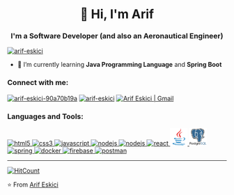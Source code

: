 
<h1 align="center"> 👋 Hi, I'm Arif</h1>

<h3 align="center">I'm a Software Developer (and also an Aeronautical Engineer) </h3>

<p align="left"> <a href="https://github.com/ryo-ma/github-profile-trophy"><img src="https://github-profile-trophy.vercel.app/?username=arif-eskici&title=Repository&title=Commit" alt="arif-eskici" /></a> </p>

- 🌱 I’m currently learning **Java Programming Language** and **Spring Boot**

<h3 align="left">Connect with me:</h3>
<p align="left">
<a href="https://linkedin.com/in/arif-eskici-90a70b19a/" target="blank"><img align="center" src="https://raw.githubusercontent.com/rahuldkjain/github-profile-readme-generator/master/src/images/icons/Social/linked-in-alt.svg" alt="arif-eskici-90a70b19a" height="30" width="40" /></a>
<a href="https://hackerrank.com/arif_eskici" target="blank"><img align="center" src="https://raw.githubusercontent.com/rahuldkjain/github-profile-readme-generator/master/src/images/icons/Social/hackerrank.svg" alt="arif-eskici" height="45" width="55" /></a>
<a href="mailto:aaema4@gmail.com"><img align="center" alt="Arif Eskici | Gmail" width="35" height="35" src="https://www.vectorlogo.zone/logos/gmail/gmail-icon.svg" /></a>
</p>

<h3 align="left">Languages and Tools:</h3>
<p align="left"> <a href="https://www.w3.org/html/" target="_blank" rel="noreferrer"> <img src="https://www.vectorlogo.zone/logos/w3_html5/w3_html5-icon.svg" alt="html5" width="40" height="40"/> </a> 
<a href="https://www.w3schools.com/css/" target="_blank" rel="noreferrer"> <img src="https://www.vectorlogo.zone/logos/w3_css/w3_css-icon.svg" alt="css3" width="40" height="40"/> </a>
<a href="https://w3schools.com/js/" target="_blank" rel="noreferrer"> <img src="https://www.vectorlogo.zone/logos/javascript/javascript-icon.svg" alt="javascript" width="40" height="40"/>
<a href="https://www.w3schools.com/js/js_jquery_selectors.asp" target="_blank" rel="noreferrer"> <img src="https://cdn.iconscout.com/icon/free/png-256/jquery-10-1175155.png" alt="nodejs" width="40" height="40"/> </a>
<a href="https://nodejs.org" target="_blank" rel="noreferrer"> <img src="https://www.vectorlogo.zone/logos/nodejs/nodejs-icon.svg" alt="nodejs" width="45" height="45"/> </a>
<a href="https://react.dev/" target="_blank" rel="noreferrer"> <img src="https://www.vectorlogo.zone/logos/reactjs/reactjs-icon.svg" alt="react" width="45" height="55"/> </a>  
<a href="https://www.java.com" target="_blank" rel="noreferrer"> <img src="https://raw.githubusercontent.com/devicons/devicon/master/icons/java/java-original.svg" alt="java" width="40" height="40"/> </a>
<a href="https://www.postgresql.org/" target="_blank" rel="noreferrer"> <img src="https://raw.githubusercontent.com/devicons/devicon/master/icons/postgresql/postgresql-original-wordmark.svg" alt="mysql" width="40" height="40"/> </a>
<a href="https://spring.io/" target="_blank" rel="noreferrer"> <img src="https://www.vectorlogo.zone/logos/springio/springio-icon.svg" alt="spring" width="40" height="40"/> </a>
<a href="https://www.docker.com/" target="_blank" rel="noreferrer"> <img src="https://www.vectorlogo.zone/logos/docker/docker-icon.svg" alt="docker" width="50" height="50"/> </a>
<a href="https://firebase.google.com/" target="_blank" rel="noreferrer"> <img src="https://www.vectorlogo.zone/logos/firebase/firebase-icon.svg" alt="firebase" width="40" height="40"/> </a>
<a href="https://www.postman.com/" target="_blank" rel="noreferrer"> <img src="https://www.vectorlogo.zone/logos/getpostman/getpostman-icon.svg" alt="postman" width="40" height="40"/> </a>


---- 
 [![HitCount](https://hits.dwyl.com/arif-eskici/arif-eskici.svg?style=flat-square)](http://hits.dwyl.com/arif-eskici/arif-eskici)
 
:star: From [Arif Eskici](https://github.com/arif-eskici/) 
